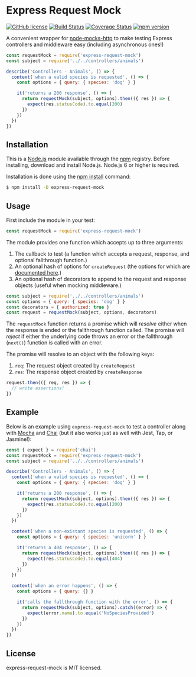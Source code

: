 # Express Request Mock

[![GitHub license](https://img.shields.io/badge/license-MIT-blue.svg)](https://github.com/i-like-robots/express-request-mock/blob/master/LICENSE)
[![Build Status](https://travis-ci.org/i-like-robots/express-request-mock.svg?branch=master)](https://travis-ci.org/i-like-robots/express-request-mock) [![Coverage Status](https://coveralls.io/repos/github/i-like-robots/express-request-mock/badge.svg?branch=master)](https://coveralls.io/github/i-like-robots/express-request-mock) [![npm version](https://img.shields.io/npm/v/express-request-mock.svg?style=flat)](https://www.npmjs.com/package/express-request-mock)

A convenient wrapper for [node-mocks-http][1] to make testing Express controllers and middleware easy (including asynchronous ones!)

```js
const requestMock = require('express-request-mock')
const subject = require('../../controllers/animals')

describe('Controllers - Animals', () => {
  context('when a valid species is requested', () => {
    const options = { query: { species: 'dog' } }

    it('returns a 200 response', () => {
      return requestMock(subject, options).then(({ res }) => {
        expect(res.statusCode).to.equal(200)
      })
    })
  })
})
```

[1]: https://github.com/howardabrams/node-mocks-http

## Installation

This is a [Node.js][node] module available through the [npm][npm] registry. Before installing, download and install Node.js. Node.js 6 or higher is required.

Installation is done using the [npm install][install] command:

```sh
$ npm install -D express-request-mock
```

[node]: https://nodejs.org/en/
[npm]: https://www.npmjs.com/
[install]: https://docs.npmjs.com/getting-started/installing-npm-packages-locally

## Usage

First include the module in your test:

```js
const requestMock = require('express-request-mock')
```

The module provides one function which accepts up to three arguments:

1. The callback to test (a function which accepts a request, response, and optional fallthrough function.)
2. An optional hash of options for `createRequest` (the options for which are [documented here][2].)
3. An optional hash of decorators to append to the request and response objects (useful when mocking middleware.)

[2]: https://github.com/howardabrams/node-mocks-http#createrequest

```js
const subject = require('../../controllers/animals')
const options = { query: { species: 'dog' } }
const decorators = { authorized: true }
const request = requestMock(subject, options, decorators)
```

The `requestMock` function returns a promise which will _resolve_ either when the response is ended or the fallthrough function called. The promise will _reject_ if either the underlying code throws an error or the fallthrough (`next()`) function is called with an error.

The promise will resolve to an object with the following keys:

1. `req`: The request object created by `createRequest`
2. `res`: The response object created by `createResponse`

```js
request.then(({ req, res }) => {
  // write assertions!
})
```

## Example

Below is an example using `express-request-mock` to test a controller along with [Mocha] and [Chai] (but it also works just as well with Jest, Tap, or Jasmine!):

[Mocha]: https://mochajs.org/
[Chai]: http://chaijs.com/


```js
const { expect } = require('chai')
const requestMock = require('express-request-mock')
const subject = require('../../controllers/animals')

describe('Controllers - Animals', () => {
  context('when a valid species is requested', () => {
    const options = { query: { species: 'dog' } }

    it('returns a 200 response', () => {
      return requestMock(subject, options).then(({ res }) => {
        expect(res.statusCode).to.equal(200)
      })
    })
  })

  context('when a non-existant species is requested', () => {
    const options = { query: { species: 'unicorn' } }

    it('returns a 404 response', () => {
      return requestMock(subject, options).then(({ res }) => {
        expect(res.statusCode).to.equal(404)
      })
    })
  })

  context('when an error happens', () => {
    const options = { query: {} }

    it('calls the fallthrough function with the error', () => {
      return requestMock(subject, options).catch((error) => {
        expect(error.name).to.equal('NoSpeciesProvided')
      })
    })
  })
})
```

## License

express-request-mock is MIT licensed.
